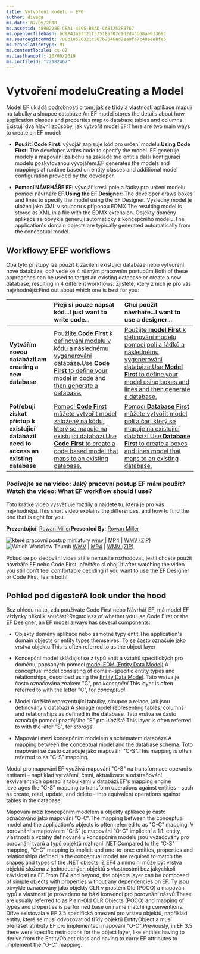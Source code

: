 ```yaml
---
title: Vytvoření modelu – EF6
author: divega
ms.date: 07/05/2018
ms.assetid: 4890228E-CEA1-4595-B8AD-CA81253F8767
ms.openlocfilehash: bd9843a93121f53518a307c9d2d43b68ae03369c
ms.sourcegitcommit: 708b18520321c587b2046ad2ea9fa7c48aeebfe5
ms.translationtype: MT
ms.contentlocale: cs-CZ
ms.lasthandoff: 10/09/2019
ms.locfileid: "72182467"
---
```

# <a name="creating-a-model"></a><span data-ttu-id="b8f05-102">Vytvoření modelu</span><span class="sxs-lookup"><span data-stu-id="b8f05-102">Creating a Model</span></span>

<span data-ttu-id="b8f05-103">Model EF ukládá podrobnosti o tom, jak se třídy a vlastnosti aplikace mapují na tabulky a sloupce databáze.</span><span class="sxs-lookup"><span data-stu-id="b8f05-103">An EF model stores the details about how application classes and properties map to database tables and columns.</span></span> <span data-ttu-id="b8f05-104">Existují dva hlavní způsoby, jak vytvořit model EF:</span><span class="sxs-lookup"><span data-stu-id="b8f05-104">There are two main ways to create an EF model:</span></span>

- <span data-ttu-id="b8f05-105">**Použití Code First**: vývojář zapisuje kód pro určení modelu.</span><span class="sxs-lookup"><span data-stu-id="b8f05-105">**Using Code First**: The developer writes code to specify the model.</span></span> <span data-ttu-id="b8f05-106">EF generuje modely a mapování za běhu na základě tříd entit a další konfiguraci modelu poskytovanou vývojářem.</span><span class="sxs-lookup"><span data-stu-id="b8f05-106">EF generates the models and mappings at runtime based on entity classes and additional model configuration provided by the developer.</span></span>

- <span data-ttu-id="b8f05-107">**Pomocí NÁVRHÁŘE EF**: vývojář kreslí pole a řádky pro určení modelu pomocí návrháře EF.</span><span class="sxs-lookup"><span data-stu-id="b8f05-107">**Using the EF Designer**: The developer draws boxes and lines to specify the model using the EF Designer.</span></span> <span data-ttu-id="b8f05-108">Výsledný model je uložen jako XML v souboru s příponou EDMX.</span><span class="sxs-lookup"><span data-stu-id="b8f05-108">The resulting model is stored as XML in a file with the EDMX extension.</span></span> <span data-ttu-id="b8f05-109">Objekty domény aplikace se obvykle generují automaticky z koncepčního modelu.</span><span class="sxs-lookup"><span data-stu-id="b8f05-109">The application's domain objects are typically generated automatically from the conceptual model.</span></span>

## <a name="ef-workflows"></a><span data-ttu-id="b8f05-110">Workflowy EF</span><span class="sxs-lookup"><span data-stu-id="b8f05-110">EF workflows</span></span>

<span data-ttu-id="b8f05-111">Oba tyto přístupy lze použít k zacílení existující databáze nebo vytvoření nové databáze, což vede ke 4 různým pracovním postupům.</span><span class="sxs-lookup"><span data-stu-id="b8f05-111">Both of these approaches can be used to target an existing database or create a new database, resulting in 4 different workflows.</span></span>
<span data-ttu-id="b8f05-112">Zjistěte, který z nich je pro vás nejvhodnější:</span><span class="sxs-lookup"><span data-stu-id="b8f05-112">Find out about which one is best for you:</span></span>  

|                                           | <span data-ttu-id="b8f05-113">Přeji si pouze napsat kód...</span><span class="sxs-lookup"><span data-stu-id="b8f05-113">I just want to write code...</span></span>                                                                                                                   | <span data-ttu-id="b8f05-114">Chci použít návrháře...</span><span class="sxs-lookup"><span data-stu-id="b8f05-114">I want to use a designer...</span></span>                                                                                                                        |
|:------------------------------------------|:-----------------------------------------------------------------------------------------------------------------------------------------------|:---------------------------------------------------------------------------------------------------------------------------------------------------|
| <span data-ttu-id="b8f05-115">**Vytvářím novou databázi**</span><span class="sxs-lookup"><span data-stu-id="b8f05-115">**I am creating a new database**</span></span>          | [<span data-ttu-id="b8f05-116">Použijte **Code First** k definování modelu v kódu a následnému vygenerování databáze.</span><span class="sxs-lookup"><span data-stu-id="b8f05-116">Use **Code First** to define your model in code and then generate a database.</span></span>](~/ef6/modeling/code-first/workflows/new-database.md)           | [<span data-ttu-id="b8f05-117">Použijte **model First** k definování modelu pomocí polí a řádků a následnému vygenerování databáze.</span><span class="sxs-lookup"><span data-stu-id="b8f05-117">Use **Model First** to define your model using boxes and lines and then generate a database.</span></span>](~/ef6/modeling/designer/workflows/model-first.md)   |
| <span data-ttu-id="b8f05-118">**Potřebuji získat přístup k existující databázi**</span><span class="sxs-lookup"><span data-stu-id="b8f05-118">**I need to access an existing database**</span></span> | [<span data-ttu-id="b8f05-119">Pomocí **Code First** můžete vytvořit model založený na kódu, který se mapuje na existující databázi.</span><span class="sxs-lookup"><span data-stu-id="b8f05-119">Use **Code First** to create a code based model that maps to an existing database.</span></span>](~/ef6/modeling/code-first/workflows/existing-database.md) | [<span data-ttu-id="b8f05-120">Pomocí **Database First** můžete vytvořit model polí a čar, který se mapuje na existující databázi.</span><span class="sxs-lookup"><span data-stu-id="b8f05-120">Use **Database First** to create a boxes and lines model that maps to an existing database.</span></span>](~/ef6/modeling/designer/workflows/database-first.md) |

### <a name="watch-the-video-what-ef-workflow-should-i-use"></a><span data-ttu-id="b8f05-121">Podívejte se na video: Jaký pracovní postup EF mám použít?</span><span class="sxs-lookup"><span data-stu-id="b8f05-121">Watch the video: What EF workflow should I use?</span></span>

<span data-ttu-id="b8f05-122">Toto krátké video vysvětluje rozdíly a najdete tu, která je pro vás nejvhodnější.</span><span class="sxs-lookup"><span data-stu-id="b8f05-122">This short video explains the differences, and how to find the one that is right for you.</span></span>

<span data-ttu-id="b8f05-123">**Prezentující**: [Rowan Miller](https://romiller.com/)</span><span class="sxs-lookup"><span data-stu-id="b8f05-123">**Presented By**: [Rowan Miller](https://romiller.com/)</span></span>

<span data-ttu-id="b8f05-124">![které pracovní postup miniatury](../media/whichworkflow-thumb.png) [wmv](https://download.microsoft.com/download/8/F/8/8F81F4CD-3678-4229-8D79-0C63FFA3C595/HDI_ITPro_Technet_winvideo_ChoseYourWorkflow.wmv) | [MP4](https://download.microsoft.com/download/8/F/8/8F81F4CD-3678-4229-8D79-0C63FFA3C595/HDI_ITPro_Technet_mp4video_ChoseYourWorkflow.m4v) | [WMV (ZIP)](https://download.microsoft.com/download/8/F/8/8F81F4CD-3678-4229-8D79-0C63FFA3C595/HDI_ITPro_Technet_winvideo_ChoseYourWorkflow.zip)</span><span class="sxs-lookup"><span data-stu-id="b8f05-124">![Which Workflow Thumb](../media/whichworkflow-thumb.png) [WMV](https://download.microsoft.com/download/8/F/8/8F81F4CD-3678-4229-8D79-0C63FFA3C595/HDI_ITPro_Technet_winvideo_ChoseYourWorkflow.wmv) | [MP4](https://download.microsoft.com/download/8/F/8/8F81F4CD-3678-4229-8D79-0C63FFA3C595/HDI_ITPro_Technet_mp4video_ChoseYourWorkflow.m4v) | [WMV (ZIP)](https://download.microsoft.com/download/8/F/8/8F81F4CD-3678-4229-8D79-0C63FFA3C595/HDI_ITPro_Technet_winvideo_ChoseYourWorkflow.zip)</span></span>

<span data-ttu-id="b8f05-125">Pokud se po sledování videa stále nemusíte rozhodovat, jestli chcete použít návrháře EF nebo Code First, přečtěte si obojí.</span><span class="sxs-lookup"><span data-stu-id="b8f05-125">If after watching the video you still don't feel comfortable deciding if you want to use the EF Designer or Code First, learn both!</span></span>

## <a name="a-look-under-the-hood"></a><span data-ttu-id="b8f05-126">Pohled pod digestoř</span><span class="sxs-lookup"><span data-stu-id="b8f05-126">A look under the hood</span></span>

<span data-ttu-id="b8f05-127">Bez ohledu na to, zda používáte Code First nebo Návrhář EF, má model EF vždycky několik součástí:</span><span class="sxs-lookup"><span data-stu-id="b8f05-127">Regardless of whether you use Code First or the EF Designer, an EF model always has several components:</span></span>

- <span data-ttu-id="b8f05-128">Objekty domény aplikace nebo samotné typy entit.</span><span class="sxs-lookup"><span data-stu-id="b8f05-128">The application's domain objects or entity types themselves.</span></span> <span data-ttu-id="b8f05-129">To se často označuje jako vrstva objektu.</span><span class="sxs-lookup"><span data-stu-id="b8f05-129">This is often referred to as the object layer</span></span>

- <span data-ttu-id="b8f05-130">Koncepční model skládající se z typů entit a vztahů specifických pro doménu, popsaných pomocí [model EDM (Entity Data Model)](~/ef6/resources/glossary.md#entity-data-model).</span><span class="sxs-lookup"><span data-stu-id="b8f05-130">A conceptual model consisting of domain-specific entity types and relationships, described using the [Entity Data Model](~/ef6/resources/glossary.md#entity-data-model).</span></span> <span data-ttu-id="b8f05-131">Tato vrstva je často označována znakem "C", pro _koncepční_.</span><span class="sxs-lookup"><span data-stu-id="b8f05-131">This layer is often referred to with the letter "C", for _conceptual_.</span></span>

- <span data-ttu-id="b8f05-132">Model úložiště reprezentující tabulky, sloupce a relace, jak jsou definovány v databázi.</span><span class="sxs-lookup"><span data-stu-id="b8f05-132">A storage model representing tables, columns and relationships as defined in the database.</span></span> <span data-ttu-id="b8f05-133">Tato vrstva se často označuje pomocí pozdějšího "S" pro _úložiště_.</span><span class="sxs-lookup"><span data-stu-id="b8f05-133">This layer is often referred to with the later "S", for _storage_.</span></span>  

- <span data-ttu-id="b8f05-134">Mapování mezi koncepčním modelem a schématem databáze.</span><span class="sxs-lookup"><span data-stu-id="b8f05-134">A mapping between the conceptual model and the database schema.</span></span> <span data-ttu-id="b8f05-135">Toto mapování se často označuje jako mapování "C-S".</span><span class="sxs-lookup"><span data-stu-id="b8f05-135">This mapping is often referred to as "C-S" mapping.</span></span>

<span data-ttu-id="b8f05-136">Modul pro mapování EF využívá mapování "C-S" na transformace operací s entitami – například vytváření, čtení, aktualizace a odstraňování ekvivalentních operací s tabulkami v databázi.</span><span class="sxs-lookup"><span data-stu-id="b8f05-136">EF's mapping engine leverages the "C-S" mapping to transform operations against entities - such as create, read, update, and delete - into equivalent operations against tables in the database.</span></span>

<span data-ttu-id="b8f05-137">Mapování mezi koncepčním modelem a objekty aplikace je často označováno jako mapování "O-C".</span><span class="sxs-lookup"><span data-stu-id="b8f05-137">The mapping between the conceptual model and the application's objects is often referred to as "O-C" mapping.</span></span> <span data-ttu-id="b8f05-138">V porovnání s mapováním "C-S" je mapování "O-C" implicitní a 1:1: entity, vlastnosti a vztahy definované v koncepčním modelu jsou vyžadovány pro porovnání tvarů a typů objektů rozhraní .NET.</span><span class="sxs-lookup"><span data-stu-id="b8f05-138">Compared to the "C-S" mapping, "O-C" mapping is implicit and one-to-one: entities, properties and relationships defined in the conceptual model are required to match the shapes and types of the .NET objects.</span></span> <span data-ttu-id="b8f05-139">Z EF4 a mimo ni může být vrstva objektů složena z jednoduchých objektů s vlastnostmi bez jakýchkoli závislostí na EF.</span><span class="sxs-lookup"><span data-stu-id="b8f05-139">From EF4 and beyond, the objects layer can be composed of simple objects with properties without any dependencies on EF.</span></span> <span data-ttu-id="b8f05-140">Ty jsou obvykle označovány jako objekty CLR v prostém Old (POCO) a mapování typů a vlastností je provedeno na bázi konvencí pro porovnání názvů.</span><span class="sxs-lookup"><span data-stu-id="b8f05-140">These are usually referred to as Plain-Old CLR Objects (POCO) and mapping of types and properties is performed base on name matching conventions.</span></span> <span data-ttu-id="b8f05-141">Dříve existovala v EF 3,5 specifická omezení pro vrstvu objektů, například entity, které se musí odvozovat od třídy objektů EntityObject a musí přenášet atributy EF pro implementaci mapování "O-C".</span><span class="sxs-lookup"><span data-stu-id="b8f05-141">Previously, in EF 3.5 there were specific restrictions for the object layer, like entities having to derive from the EntityObject class and having to carry EF attributes to implement the "O-C" mapping.</span></span>
